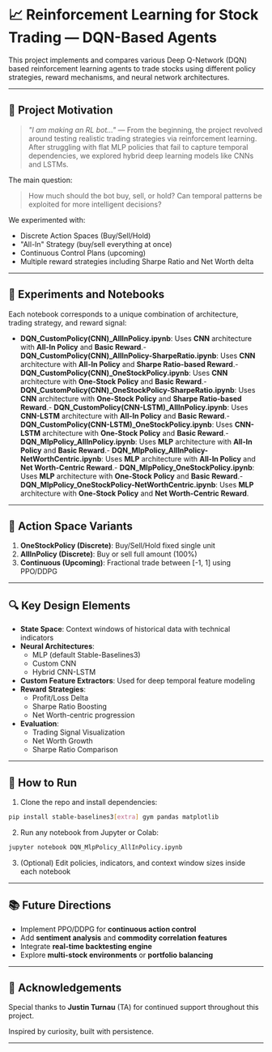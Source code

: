 
# 📈 Reinforcement Learning for Stock Trading — DQN-Based Agents

This project implements and compares various Deep Q-Network (DQN) based reinforcement learning agents to trade stocks using different policy strategies, reward mechanisms, and neural network architectures.

---

## 🧠 Project Motivation

> _"I am making an RL bot..."_ — From the beginning, the project revolved around testing realistic trading strategies via reinforcement learning. After struggling with flat MLP policies that fail to capture temporal dependencies, we explored hybrid deep learning models like CNNs and LSTMs.

The main question:
> How much should the bot buy, sell, or hold? Can temporal patterns be exploited for more intelligent decisions?

We experimented with:
- Discrete Action Spaces (Buy/Sell/Hold)
- "All-In" Strategy (buy/sell everything at once)
- Continuous Control Plans (upcoming)
- Multiple reward strategies including Sharpe Ratio and Net Worth delta

---

## 🧪 Experiments and Notebooks

Each notebook corresponds to a unique combination of architecture, trading strategy, and reward signal:

- **DQN_CustomPolicy(CNN)_AllInPolicy.ipynb**: Uses **CNN** architecture with **All-In Policy** and **Basic Reward**.- **DQN_CustomPolicy(CNN)_AllInPolicy-SharpeRatio.ipynb**: Uses **CNN** architecture with **All-In Policy** and **Sharpe Ratio-based Reward**.- **DQN_CustomPolicy(CNN)_OneStockPolicy.ipynb**: Uses **CNN** architecture with **One-Stock Policy** and **Basic Reward**.- **DQN_CustomPolicy(CNN)_OneStockPolicy-SharpeRatio.ipynb**: Uses **CNN** architecture with **One-Stock Policy** and **Sharpe Ratio-based Reward**.- **DQN_CustomPolicy(CNN-LSTM)_AllInPolicy.ipynb**: Uses **CNN-LSTM** architecture with **All-In Policy** and **Basic Reward**.- **DQN_CustomPolicy(CNN-LSTM)_OneStockPolicy.ipynb**: Uses **CNN-LSTM** architecture with **One-Stock Policy** and **Basic Reward**.- **DQN_MlpPolicy_AllInPolicy.ipynb**: Uses **MLP** architecture with **All-In Policy** and **Basic Reward**.- **DQN_MlpPolicy_AllInPolicy-NetWorthCentric.ipynb**: Uses **MLP** architecture with **All-In Policy** and **Net Worth-Centric Reward**.- **DQN_MlpPolicy_OneStockPolicy.ipynb**: Uses **MLP** architecture with **One-Stock Policy** and **Basic Reward**.- **DQN_MlpPolicy_OneStockPolicy-NetWorthCentric.ipynb**: Uses **MLP** architecture with **One-Stock Policy** and **Net Worth-Centric Reward**.

---

## 🧾 Action Space Variants

1. **OneStockPolicy (Discrete)**: Buy/Sell/Hold fixed single unit
2. **AllInPolicy (Discrete)**: Buy or sell full amount (100%)
3. **Continuous (Upcoming)**: Fractional trade between [-1, 1] using PPO/DDPG

---

## 🔍 Key Design Elements

- **State Space**: Context windows of historical data with technical indicators
- **Neural Architectures**:
  - MLP (default Stable-Baselines3)
  - Custom CNN
  - Hybrid CNN-LSTM
- **Custom Feature Extractors**: Used for deep temporal feature modeling
- **Reward Strategies**:
  - Profit/Loss Delta
  - Sharpe Ratio Boosting
  - Net Worth-centric progression
- **Evaluation**:
  - Trading Signal Visualization
  - Net Worth Growth
  - Sharpe Ratio Comparison

---

## 🔧 How to Run

1. Clone the repo and install dependencies:
```bash
pip install stable-baselines3[extra] gym pandas matplotlib
```

2. Run any notebook from Jupyter or Colab:
```bash
jupyter notebook DQN_MlpPolicy_AllInPolicy.ipynb
```

3. (Optional) Edit policies, indicators, and context window sizes inside each notebook

---

## 📚 Future Directions

- Implement PPO/DDPG for **continuous action control**
- Add **sentiment analysis** and **commodity correlation features**
- Integrate **real-time backtesting engine**
- Explore **multi-stock environments** or **portfolio balancing**

---

## 🙏 Acknowledgements

Special thanks to **Justin Turnau** (TA) for continued support throughout this project.

Inspired by curiosity, built with persistence.

---
